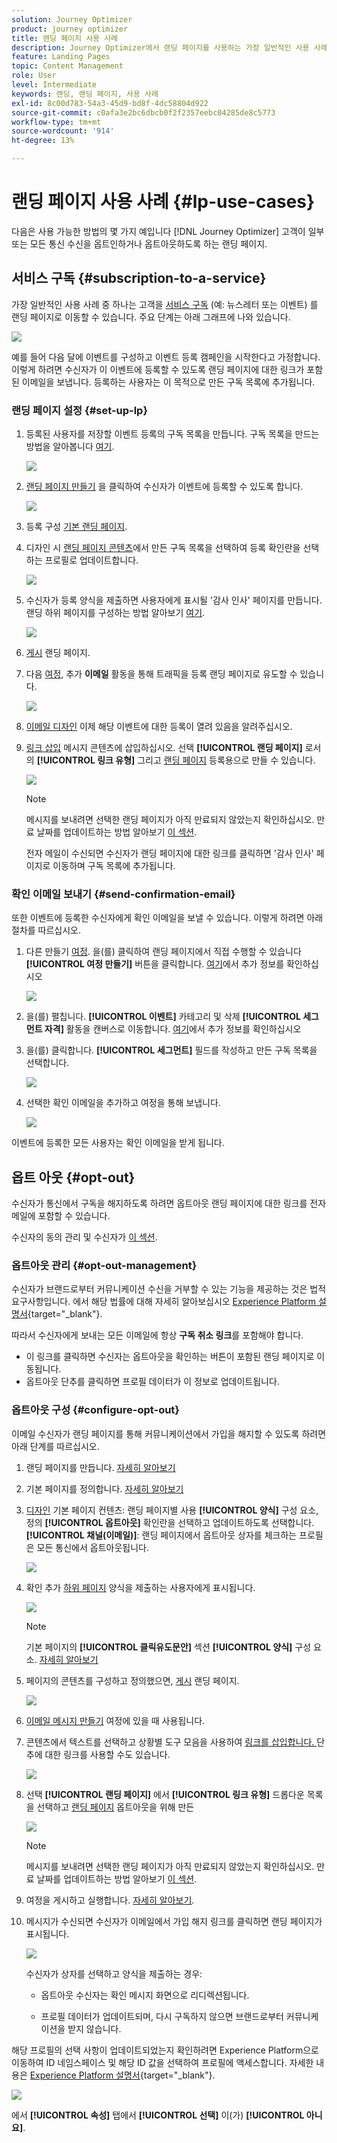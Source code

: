```yaml
---
solution: Journey Optimizer
product: journey optimizer
title: 랜딩 페이지 사용 사례
description: Journey Optimizer에서 랜딩 페이지를 사용하는 가장 일반적인 사용 사례를 알아봅니다
feature: Landing Pages
topic: Content Management
role: User
level: Intermediate
keywords: 랜딩, 랜딩 페이지, 사용 사례
exl-id: 8c00d783-54a3-45d9-bd8f-4dc58804d922
source-git-commit: c0afa3e2bc6dbcb0f2f2357eebc04285de8c5773
workflow-type: tm+mt
source-wordcount: '914'
ht-degree: 13%

---
```


# 랜딩 페이지 사용 사례 {#lp-use-cases}

다음은 사용 가능한 방법의 몇 가지 예입니다 [!DNL Journey Optimizer] 고객이 일부 또는 모든 통신 수신을 옵트인하거나 옵트아웃하도록 하는 랜딩 페이지.

## 서비스 구독 {#subscription-to-a-service}

가장 일반적인 사용 사례 중 하나는 고객을 [서비스 구독](subscription-list.md) (예: 뉴스레터 또는 이벤트) 를 랜딩 페이지로 이동할 수 있습니다. 주요 단계는 아래 그래프에 나와 있습니다.

![](assets/lp_subscription-uc.png)

예를 들어 다음 달에 이벤트를 구성하고 이벤트 등록 캠페인을 시작한다고 가정합니다<!--to keep your customers that are interested updated on that event-->. 이렇게 하려면 수신자가 이 이벤트에 등록할 수 있도록 랜딩 페이지에 대한 링크가 포함된 이메일을 보냅니다. 등록하는 사용자는 이 목적으로 만든 구독 목록에 추가됩니다.

### 랜딩 페이지 설정 {#set-up-lp}

1. 등록된 사용자를 저장할 이벤트 등록의 구독 목록을 만듭니다. 구독 목록을 만드는 방법을 알아봅니다 [여기](subscription-list.md#define-subscription-list).

   ![](assets/lp_subscription-uc-list.png)

1. [랜딩 페이지 만들기](create-lp.md) 을 클릭하여 수신자가 이벤트에 등록할 수 있도록 합니다.

   ![](assets/lp_create-lp-details.png)

1. 등록 구성 [기본 랜딩 페이지](create-lp.md#configure-primary-page).

1. 디자인 시 [랜딩 페이지 콘텐츠](design-lp.md)에서 만든 구독 목록을 선택하여 등록 확인란을 선택하는 프로필로 업데이트합니다.

   ![](assets/lp_subscription-uc-lp-list.png)

1. 수신자가 등록 양식을 제출하면 사용자에게 표시될 &#39;감사 인사&#39; 페이지를 만듭니다. 랜딩 하위 페이지를 구성하는 방법 알아보기 [여기](create-lp.md#configure-subpages).

   ![](assets/lp_subscription-uc-thanks.png)

1. [게시](create-lp.md#publish) 랜딩 페이지.

1. 다음 [여정](../building-journeys/journey.md), 추가 **이메일** 활동을 통해 트래픽을 등록 랜딩 페이지로 유도할 수 있습니다.

   ![](assets/lp_subscription-uc-journey.png)

1. [이메일 디자인](../email/get-started-email-design.md) 이제 해당 이벤트에 대한 등록이 열려 있음을 알려주십시오.

1. [링크 삽입](../email/message-tracking.md#insert-links) 메시지 콘텐츠에 삽입하십시오. 선택 **[!UICONTROL 랜딩 페이지]** 로서의 **[!UICONTROL 링크 유형]** 그리고 [랜딩 페이지](create-lp.md#configure-primary-page) 등록용으로 만들 수 있습니다.

   ![](assets/lp_subscription-uc-link.png)

   >[!NOTE]
   >
   >메시지를 보내려면 선택한 랜딩 페이지가 아직 만료되지 않았는지 확인하십시오. 만료 날짜를 업데이트하는 방법 알아보기 [이 섹션](create-lp.md#configure-primary-page).

   전자 메일이 수신되면 수신자가 랜딩 페이지에 대한 링크를 클릭하면 &#39;감사 인사&#39; 페이지로 이동하며 구독 목록에 추가됩니다.

### 확인 이메일 보내기 {#send-confirmation-email}

또한 이벤트에 등록한 수신자에게 확인 이메일을 보낼 수 있습니다. 이렇게 하려면 아래 절차를 따르십시오.

1. 다른 만들기 [여정](../building-journeys/journey.md). 을(를) 클릭하여 랜딩 페이지에서 직접 수행할 수 있습니다 **[!UICONTROL 여정 만들기]** 버튼을 클릭합니다. [여기](create-lp.md#configure-primary-page)에서 추가 정보를 확인하십시오

   ![](assets/lp_subscription-uc-create-journey.png)

1. 을(를) 펼칩니다. **[!UICONTROL 이벤트]** 카테고리 및 삭제 **[!UICONTROL 세그먼트 자격]** 활동을 캔버스로 이동합니다. [여기](../building-journeys/segment-qualification-events.md)에서 추가 정보를 확인하십시오

1. 을(를) 클릭합니다. **[!UICONTROL 세그먼트]** 필드를 작성하고 만든 구독 목록을 선택합니다.

   ![](assets/lp_subscription-uc-confirm-journey.png)

1. 선택한 확인 이메일을 추가하고 여정을 통해 보냅니다.

   ![](assets/lp_subscription-uc-confirm-email.png)

이벤트에 등록한 모든 사용자는 확인 이메일을 받게 됩니다.

<!--The event registration's subscription list tracks the profiles who registered and you can send them targeted event updates.-->

## 옵트 아웃 {#opt-out}

수신자가 통신에서 구독을 해지하도록 하려면 옵트아웃 랜딩 페이지에 대한 링크를 전자 메일에 포함할 수 있습니다.

수신자의 동의 관리 및 수신자가 [이 섹션](../privacy/opt-out.md).

### 옵트아웃 관리 {#opt-out-management}

수신자가 브랜드로부터 커뮤니케이션 수신을 거부할 수 있는 기능을 제공하는 것은 법적 요구사항입니다. 에서 해당 법률에 대해 자세히 알아보십시오 [Experience Platform 설명서](https://experienceleague.adobe.com/docs/experience-platform/privacy/regulations/overview.html?lang=ko#regulations){target="_blank"}.

따라서 수신자에게 보내는 모든 이메일에 항상 **구독 취소 링크**&#x200B;를 포함해야 합니다.

* 이 링크를 클릭하면 수신자는 옵트아웃을 확인하는 버튼이 포함된 랜딩 페이지로 이동됩니다.
* 옵트아웃 단추를 클릭하면 프로필 데이터가 이 정보로 업데이트됩니다.

### 옵트아웃 구성 {#configure-opt-out}

이메일 수신자가 랜딩 페이지를 통해 커뮤니케이션에서 가입을 해지할 수 있도록 하려면 아래 단계를 따르십시오.

1. 랜딩 페이지를 만듭니다. [자세히 알아보기](create-lp.md)

1. 기본 페이지를 정의합니다. [자세히 알아보기](create-lp.md#configure-primary-page)

1. [디자인](design-lp.md) 기본 페이지 컨텐츠: 랜딩 페이지별 사용 **[!UICONTROL 양식]** 구성 요소, 정의 **[!UICONTROL 옵트아웃]** 확인란을 선택하고 업데이트하도록 선택합니다. **[!UICONTROL 채널(이메일)]**: 랜딩 페이지에서 옵트아웃 상자를 체크하는 프로필은 모든 통신에서 옵트아웃됩니다.

   ![](assets/lp_opt-out-primary-lp.png)

   <!--You can also build your own landing page and host it on the third-party system of your choice.-->

1. 확인 추가 [하위 페이지](create-lp.md#configure-subpages) 양식을 제출하는 사용자에게 표시됩니다.

   ![](assets/lp_opt-out-subpage.png)

   >[!NOTE]
   >
   >기본 페이지의 **[!UICONTROL 클릭유도문안]** 섹션 **[!UICONTROL 양식]** 구성 요소. [자세히 알아보기](design-lp.md)

1. 페이지의 콘텐츠를 구성하고 정의했으면, [게시](create-lp.md#publish) 랜딩 페이지.

   ![](assets/lp_opt-out-publish.png)

1. [이메일 메시지 만들기](../email/get-started-email-design.md) 여정에 있을 때 사용됩니다.

1. 콘텐츠에서 텍스트를 선택하고 상황별 도구 모음을 사용하여 [링크를 삽입합니다. ](../email/message-tracking.md#insert-links) 단추에 대한 링크를 사용할 수도 있습니다.

   ![](assets/lp_opt-out-insert-link.png)

1. 선택 **[!UICONTROL 랜딩 페이지]** 에서 **[!UICONTROL 링크 유형]** 드롭다운 목록을 선택하고 [랜딩 페이지](create-lp.md#configure-primary-page) 옵트아웃을 위해 만든

   ![](assets/lp_opt-out-landing-page.png)

   >[!NOTE]
   >
   >메시지를 보내려면 선택한 랜딩 페이지가 아직 만료되지 않았는지 확인하십시오. 만료 날짜를 업데이트하는 방법 알아보기 [이 섹션](create-lp.md#configure-primary-page).

1. 여정을 게시하고 실행합니다. [자세히 알아보기](../building-journeys/journey.md).

1. 메시지가 수신되면 수신자가 이메일에서 가입 해지 링크를 클릭하면 랜딩 페이지가 표시됩니다.

   ![](assets/lp_opt-out-submit-form.png)

   수신자가 상자를 선택하고 양식을 제출하는 경우:

   * 옵트아웃 수신자는 확인 메시지 화면으로 리디렉션됩니다.

   * 프로필 데이터가 업데이트되며, 다시 구독하지 않으면 브랜드로부터 커뮤니케이션을 받지 않습니다.

해당 프로필의 선택 사항이 업데이트되었는지 확인하려면 Experience Platform으로 이동하여 ID 네임스페이스 및 해당 ID 값을 선택하여 프로필에 액세스합니다. 자세한 내용은 [Experience Platform 설명서](https://experienceleague.adobe.com/docs/experience-platform/profile/ui/user-guide.html?lang=ko#getting-started){target="_blank"}.

![](assets/lp_opt-out-profile-choice.png)

에서 **[!UICONTROL 속성]** 탭에서 **[!UICONTROL 선택]** 이(가) **[!UICONTROL 아니요]**.

<!--

### Other ways to opt out

You can also enable your recipients to unsubscribe whithout using landing pages.

* **One-click opt-out**

    You can add a one-click opt-out link into your email content. This will enable your recipients to quickly unsubscribe from your communications, without being redirected to a landing page where they need to confirm opting out. [Learn more](../privacy/opt-out.md#one-click-opt-out-link)

* **Unsubscribe link in header**

    If the recipients' email client supports displaying an unsubscribe link in the email header, emails sent with [!DNL Journey Optimizer] automatically include this link. [Learn more](../privacy/opt-out.md#unsubscribe-header)

////////


## Leverage landing page submission event {#leverage-lp-event}

You can use information that was submitted on a landing page to send communications to your customers. For example, if a user subscribes to a given subscription list, you can leverage that information to send an email recommending other subscription lists to that user.

To do this, you need to create an event containing the landing page submission information and use it in a journey. Follow the steps below.

1. Go to **[!UICONTROL Administration]** > **[!UICONTROL Configurations]**, and in the **[!UICONTROL Events]** section, select **[!UICONTROL Manage]**.

    ![](assets/lp_subscription-uc-configurations.png)

1. The list of events displays. Select **[!UICONTROL Create Event]**.

    ![](assets/lp_subscription-uc-create-event.png)

1. The event configuration pane opens on the right side of the screen. Configure a rule-based unitary event. [Learn more](../event/about-creating.md)

1. Define the schema: select **[!UICONTROL AJO Email Tracking Experience Event Schema v.1]** (available by default in [!DNL Journey Optimizer]).

    ![](assets/lp_subscription-uc-event-schema.png)

1. In the **[!UICONTROL Fields]** section, select the following elements:

    * **[!UICONTROL _experience]** > **[!UICONTROL customerJourneyManagement]** > **[!UICONTROL messageInteraction]** > **[!UICONTROL Interaction Type]**
    
    * **[!UICONTROL _experience]** > **[!UICONTROL customerJourneyManagement]** > **[!UICONTROL messageInteraction]** > **[!UICONTROL Landing Page Details]** > **[!UICONTROL Landing Page ID]**

    ![](assets/lp_subscription-uc-event-fields.png)

1. Click inside the **[!UICONTROL Event ID condition]** field. Using the simple expression editor, define the condition for the **[!UICONTROL Interaction Type]** and **[!UICONTROL Landing Page ID]** fields. This will be used by the system to identify the events that will trigger your journey.

    ![](assets/lp_subscription-uc-event-id-condition.png)

    >[!NOTE]
    >
    >To find the landing page ID, you can insert the landing page as a link into an email and select the source code from the contextual toolbar to display the landing page information.
    >
    >![](assets/lp_subscription-uc-lp-id.png)

1. Save your changes.

1. Create a [journey](../building-journeys/journey.md). You can do it directly from the landing page by clicking the **[!UICONTROL Create journey]** button. Learn more [here](create-lp.md#configure-primary-page)

    ![](assets/lp_subscription-uc-event-create-journey.png)

1. In the journey, unfold the **[!UICONTROL Events]** category and drop the event that you created into the canvas. Learn more [here](../building-journeys/segment-qualification-events.md)

    ![](assets/lp_subscription-uc-journey-event.png)

1. Unfold the **[!UICONTROL Actions]** category and drop an email action into the canvas.

    ![](assets/lp_subscription-uc-journey-email.png)

///How do you use the information from the event to send an email to the users? -->
